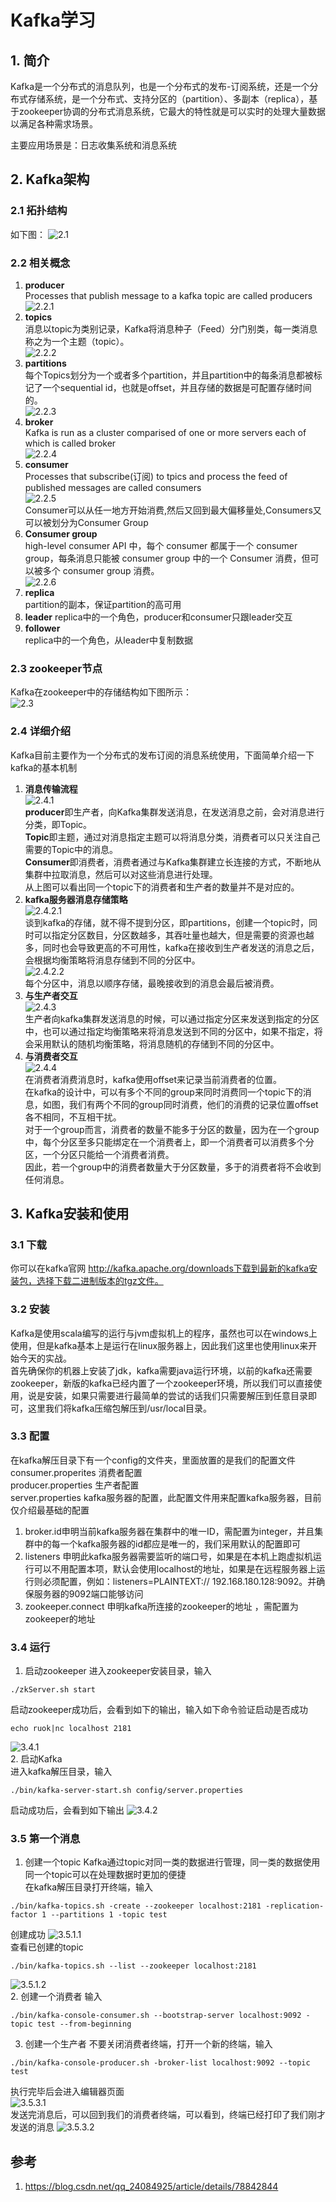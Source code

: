 # Kafka学习
## 1. 简介
Kafka是一个分布式的消息队列，也是一个分布式的发布-订阅系统，还是一个分布式存储系统，是一个分布式、支持分区的（partition）、多副本（replica），基于zookeeper协调的分布式消息系统，它最大的特性就是可以实时的处理大量数据以满足各种需求场景。  

主要应用场景是：日志收集系统和消息系统

## 2. Kafka架构
### 2.1 拓扑结构
如下图：
![2.1](images/2.1.png)  
### 2.2 相关概念
1. **producer**  
Processes that publish message to a kafka topic are called producers  
![2.2.1](images/2.2.1.png)   
2. **topics**  
消息以topic为类别记录，Kafka将消息种子（Feed）分门别类，每一类消息称之为一个主题（topic）。  
![2.2.2](images/2.2.2.png)  
3. **partitions**  
每个Topics划分为一个或者多个partition，并且partition中的每条消息都被标记了一个sequential id，也就是offset，并且存储的数据是可配置存储时间的。  
![2.2.3](images/2.2.3.png)  
4. **broker**  
Kafka is run as a cluster comparised of one or more servers each of which is called broker  
![2.2.4](images/2.2.4.png)    
5. **consumer**  
Processes that subscribe(订阅) to tpics and process the feed of published messages are called consumers  
![2.2.5](images/2.2.5.png)    
Consumer可以从任一地方开始消费,然后又回到最大偏移量处,Consumers又可以被划分为Consumer Group  
6. **Consumer group**  
high-level consumer API 中，每个 consumer 都属于一个 consumer group，每条消息只能被 consumer group 中的一个 Consumer 消费，但可以被多个 consumer group 消费。  
![2.2.6](images/2.2.6.png)     
7. **replica**  
partition的副本，保证partition的高可用  
8. **leader**
replica中的一个角色，producer和consumer只跟leader交互  
9. **follower**  
replica中的一个角色，从leader中复制数据
### 2.3 zookeeper节点  
Kafka在zookeeper中的存储结构如下图所示：  
![2.3](images/2.3.png)   
### 2.4 详细介绍  
Kafka目前主要作为一个分布式的发布订阅的消息系统使用，下面简单介绍一下kafka的基本机制  
1. **消息传输流程**  
![2.4.1](images/2.4.1.png)     
**producer**即生产者，向Kafka集群发送消息，在发送消息之前，会对消息进行分类，即Topic。  
**Topic**即主题，通过对消息指定主题可以将消息分类，消费者可以只关注自己需要的Topic中的消息。  
**Consumer**即消费者，消费者通过与Kafka集群建立长连接的方式，不断地从集群中拉取消息，然后可以对这些消息进行处理。  
从上图可以看出同一个topic下的消费者和生产者的数量并不是对应的。  
2. **kafka服务器消息存储策略**  
![2.4.2.1](images/2.4.2.1.png)   
谈到kafka的存储，就不得不提到分区，即partitions，创建一个topic时，同时可以指定分区数目，分区数越多，其吞吐量也越大，但是需要的资源也越多，同时也会导致更高的不可用性，kafka在接收到生产者发送的消息之后，会根据均衡策略将消息存储到不同的分区中。  
![2.4.2.2](images/2.4.2.2.png)   
每个分区中，消息以顺序存储，最晚接收到的消息会最后被消费。  
3. **与生产者交互**  
![2.4.3](images/2.4.3.png)   
生产者向kafka集群发送消息的时候，可以通过指定分区来发送到指定的分区中，也可以通过指定均衡策略来将消息发送到不同的分区中，如果不指定，将会采用默认的随机均衡策略，将消息随机的存储到不同的分区中。  
4. **与消费者交互**  
![2.4.4](images/2.4.4.png)   
在消费者消费消息时，kafka使用offset来记录当前消费者的位置。  
在kafka的设计中，可以有多个不同的group来同时消费同一个topic下的消息，如图，我们有两个不同的group同时消费，他们的消费的记录位置offset各不相同，不互相干扰。  
对于一个group而言，消费者的数量不能多于分区的数量，因为在一个group中，每个分区至多只能绑定在一个消费者上，即一个消费者可以消费多个分区，一个分区只能给一个消费者消费。  
因此，若一个group中的消费者数量大于分区数量，多于的消费者将不会收到任何消息。  
## 3. Kafka安装和使用
### 3.1 下载
你可以在kafka官网 http://kafka.apache.org/downloads下载到最新的kafka安装包，选择下载二进制版本的tgz文件。  
### 3.2 安装
Kafka是使用scala编写的运行与jvm虚拟机上的程序，虽然也可以在windows上使用，但是kafka基本上是运行在linux服务器上，因此我们这里也使用linux来开始今天的实战。  
首先确保你的机器上安装了jdk，kafka需要java运行环境，以前的kafka还需要zookeeper，新版的kafka已经内置了一个zookeeper环境，所以我们可以直接使用，说是安装，如果只需要进行最简单的尝试的话我们只需要解压到任意目录即可，这里我们将kafka压缩包解压到/usr/local目录。  
### 3.3 配置
在kafka解压目录下有一个config的文件夹，里面放置的是我们的配置文件  
consumer.properites 消费者配置  
producer.properties 生产者配置  
server.properties kafka服务器的配置，此配置文件用来配置kafka服务器，目前仅介绍最基础的配置  
1. broker.id申明当前kafka服务器在集群中的唯一ID，需配置为integer，并且集群中的每一个kafka服务器的id都应是唯一的，我们采用默认的配置即可  
2. listeners 申明此kafka服务器需要监听的端口号，如果是在本机上跑虚拟机运行可以不用配置本项，默认会使用localhost的地址，如果是在远程服务器上运行则必须配置，例如：listeners=PLAINTEXT:// 192.168.180.128:9092。并确保服务器的9092端口能够访问  
3. zookeeper.connect 申明kafka所连接的zookeeper的地址 ，需配置为zookeeper的地址  
### 3.4 运行
1. 启动zookeeper
进入zookeeper安装目录，输入
```
./zkServer.sh start
```
启动zookeeper成功后，会看到如下的输出，输入如下命令验证启动是否成功
```
echo ruok|nc localhost 2181
```  
![3.4.1](images/3.4.1.png)  
2. 启动Kafka  
进入kafka解压目录，输入
```
./bin/kafka-server-start.sh config/server.properties
```
启动成功后，会看到如下输出
![3.4.2](images/3.4.2.png)   
### 3.5 第一个消息  
1. 创建一个topic
Kafka通过topic对同一类的数据进行管理，同一类的数据使用同一个topic可以在处理数据时更加的便捷  
在kafka解压目录打开终端，输入  
```
./bin/kafka-topics.sh -create --zookeeper localhost:2181 -replication-factor 1 --partitions 1 -topic test
```
创建成功
![3.5.1.1](images/3.5.1.1.png)   
查看已创建的topic  
```
./bin/kafka-topics.sh --list --zookeeper localhost:2181
```
![3.5.1.2](images/3.5.1.2.png)    
2. 创建一个消费者
输入
```
./bin/kafka-console-consumer.sh --bootstrap-server localhost:9092 -topic test --from-beginning
```  
3. 创建一个生产者
不要关闭消费者终端，打开一个新的终端，输入  
```
./bin/kafka-console-producer.sh -broker-list localhost:9092 --topic test
```
执行完毕后会进入编辑器页面  
![3.5.3.1](images/3.5.3.1.png)    
发送完消息后，可以回到我们的消费者终端，可以看到，终端已经打印了我们刚才发送的消息
![3.5.3.2](images/3.5.3.2.png)    










## 参考
1. https://blog.csdn.net/qq_24084925/article/details/78842844



  



